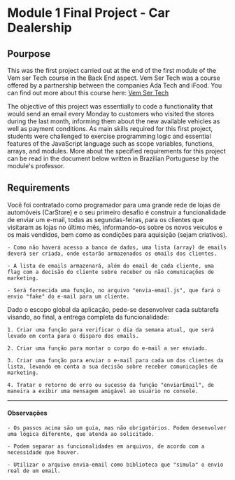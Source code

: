 # Module 1 Final Project - Car Dealership

## Pourpose 

This was the first project carried out at the end of the first module of the Vem ser Tech course in the Back End aspect. Vem Ser Tech was a course offered by a partnership between the companies Ada Tech and iFood. You can find out more about this course here: [Vem Ser Tech ](https://ada.tech/sou-aluno/programas/ifood-vem-ser-tech)

The objective of this project was essentially to code a functionality that would send an email every Monday to customers who visited the stores during the last month, informing them about the new available vehicles as well as payment conditions. As main skills required for this first project, students were challenged to exercise programming logic and essential features of the JavaScript language such as scope variables, functions, arrays, and modules.
More about the specified requirements for this project can be read in the document below written in Brazilian Portuguese by the module's professor.

## Requirements

Você foi contratado como programador para uma grande rede de lojas de automóveis (CarStore) e o seu primeiro desafio é construir a funcionalidade de enviar um e-mail, todas as segundas-feiras, para os clientes que visitaram as lojas no último mês, informando-os sobre os novos veículos e os mais vendidos, bem como as condições para aquisição (sejam criativos).

    - Como não haverá acesso a banco de dados, uma lista (array) de emails deverá ser criada, onde estarão armazenados os emails dos clientes.

    - A lista de emails armazenará, além do email de cada cliente, uma flag com a decisão do cliente sobre receber ou não comunicações de marketing.

    - Será fornecida uma função, no arquivo "envia-email.js", que fará o envio "fake" do e-mail para um cliente.

Dado o escopo global da aplicação, pede-se desenvolver cada subtarefa visando, ao final, a entrega completa da funcionalidade:

    1. Criar uma função para verificar o dia da semana atual, que será levado em conta para o disparo dos emails.

    2. Criar uma função para montar o corpo do e-mail a ser enviado.

    3. Criar uma função para enviar o e-mail para cada um dos clientes da lista, levando em conta a sua decisão sobre receber comunicações de marketing.

    4. Tratar o retorno de erro ou sucesso da função "enviarEmail", de maneira a exibir uma mensagem amigável ao usuário no console.

---

#### Observações

    - Os passos acima são um guia, mas não obrigatórios. Podem desenvolver uma lógica diferente, que atenda ao solicitado.

    - Podem separar as funcionalidades em arquivos, de acordo com a necessidade que houver.

    - Utilizar o arquivo envia-email como biblioteca que "simula" o envio real de um email.
